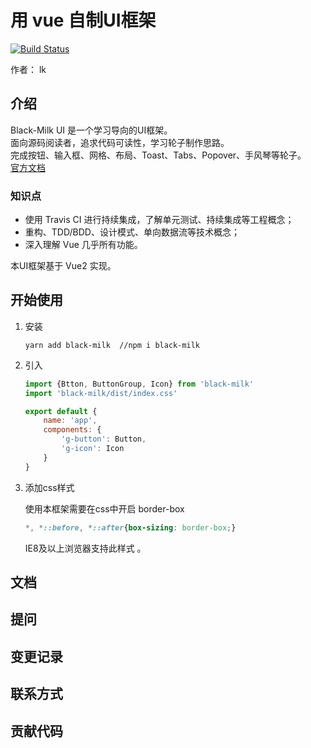 # 用 vue 自制UI框架

[![Build Status](https://www.travis-ci.org/Luke19950111/Vui-demo.svg?branch=master)](https://www.travis-ci.org/Luke19950111/Vui-demo)

作者： lk

## 介绍
Black-Milk UI 是一个学习导向的UI框架。<br/>
面向源码阅读者，追求代码可读性，学习轮子制作思路。<br/>
完成按钮、输入框、网格、布局、Toast、Tabs、Popover、手风琴等轮子。
<br/>
[官方文档](https://luke19950111.github.io/Vui-demo/)
### 知识点
- 使用 Travis CI 进行持续集成，了解单元测试、持续集成等工程概念；
- 重构、TDD/BDD、设计模式、单向数据流等技术概念；
- 深入理解 Vue 几乎所有功能。

本UI框架基于 Vue2 实现。

## 开始使用
1. 安装
    ```
    yarn add black-milk  //npm i black-milk
    ```

2. 引入
    ```js
    import {Btton, ButtonGroup, Icon} from 'black-milk'
    import 'black-milk/dist/index.css'
    
    export default {
        name: 'app',
        components: {
            'g-button': Button,
            'g-icon': Icon
        }
    }
    ```

3. 添加css样式

    使用本框架需要在css中开启 border-box
    ```css
    *, *::before, *::after{box-sizing: border-box;}
    ```
    IE8及以上浏览器支持此样式 。
    
## 文档

## 提问

## 变更记录

## 联系方式

## 贡献代码


